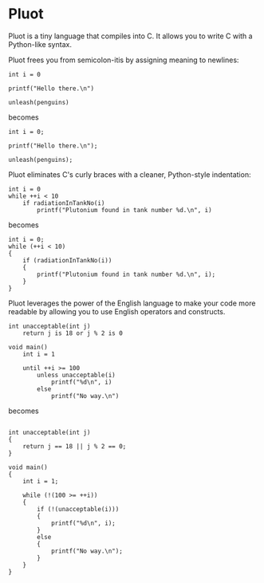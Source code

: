 Pluot
=====

Pluot is a tiny language that compiles into C. It allows you to write C with a Python-like syntax.

Pluot frees you from semicolon-itis by assigning meaning to newlines:

<pre><code>int i = 0

printf("Hello there.\n")

unleash(penguins)</code></pre>

becomes

<pre><code>int i = 0;

printf("Hello there.\n");

unleash(penguins);</code></pre>

Pluot eliminates C's curly braces with a cleaner, Python-style indentation:

<pre><code>int i = 0
while ++i &lt; 10
    if radiationInTankNo(i)
        printf("Plutonium found in tank number %d.\n", i)</code></pre>

becomes

<pre><code>int i = 0;
while (++i &lt; 10)
{
    if (radiationInTankNo(i))
    {
        printf("Plutonium found in tank number %d.\n", i);
    }
}</code></pre>

Pluot leverages the power of the English language to make your code more readable by allowing you to use English operators and constructs.

<pre><code>int unacceptable(int j)
    return j is 18 or j % 2 is 0

void main()
    int i = 1

    until ++i >= 100
        unless unacceptable(i)
            printf("%d\n", i)
        else
            printf("No way.\n")</code></pre>

becomes

<pre><code>
int unacceptable(int j)
{
    return j == 18 || j % 2 == 0;
}

void main()
{
    int i = 1;

    while (!(100 &gt;= ++i))
    {
        if (!(unacceptable(i)))
        {
            printf("%d\n", i);
        }
        else 
        {
            printf("No way.\n");
        }
    }
}</code></pre>


